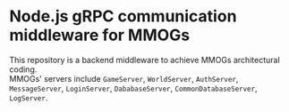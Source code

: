 # Node.js gRPC communication middleware for MMOGs
This repository is a backend middleware to achieve MMOGs architectural coding.  
MMOGs' servers include `GameServer`, `WorldServer`, `AuthServer`, `MessageServer`, `LoginServer`, `DababaseServer`, `CommonDatabaseServer`, `LogServer`.

